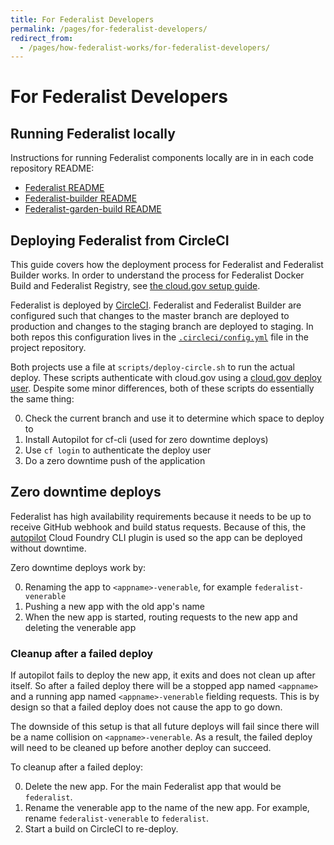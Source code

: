 ```yaml
---
title: For Federalist Developers
permalink: /pages/for-federalist-developers/
redirect_from:
  - /pages/how-federalist-works/for-federalist-developers/
---
```


# For Federalist Developers

## Running Federalist locally
Instructions for running Federalist components locally are in in each code repository README:

- [Federalist README](https://github.com/18F/federalist#running-locally-development)
- [Federalist-builder README](https://github.com/18F/federalist-builder#running-locally)
- [Federalist-garden-build README](https://github.com/18F/federalist-garden-build#development)

## Deploying Federalist from CircleCI

This guide covers how the deployment process for Federalist and Federalist Builder works.
In order to understand the process for Federalist Docker Build and Federalist Registry, see [the cloud.gov setup guide]({{site.baseurl}}/pages/for-federalist-developers/cloud-gov-setup/).

Federalist is deployed by [CircleCI](https://circleci.com/docs/2.0/deployment_integrations/).
Federalist and Federalist Builder are configured such that changes to the master branch are deployed to production and changes to the staging branch are deployed to staging.
In both repos this configuration lives in the [`.circleci/config.yml`](https://circleci.com/docs/2.0/) file in the project repository.

Both projects use a file at `scripts/deploy-circle.sh` to run the actual deploy.
These scripts authenticate with cloud.gov using a [cloud.gov deploy user](https://cloud.gov/docs/apps/continuous-deployment/#deployer-account).
Despite some minor differences, both of these scripts do essentially the same thing:

0. Check the current branch and use it to determine which space to deploy to
0. Install Autopilot for cf-cli (used for zero downtime deploys)
0. Use `cf login` to authenticate the deploy user
0. Do a zero downtime push of the application

## Zero downtime deploys

Federalist has high availability requirements because it needs to be up to receive GitHub webhook and build status requests.
Because of this, the [autopilot](https://cloud.gov/docs/apps/production-ready/#zero-downtime-deploy) Cloud Foundry CLI plugin is used so the app can be deployed without downtime.

Zero downtime deploys work by:

0. Renaming the app to `<appname>-venerable`, for example `federalist-venerable`
0. Pushing a new app with the old app's name
0. When the new app is started, routing requests to the new app and deleting the venerable app

### Cleanup after a failed deploy

If autopilot fails to deploy the new app, it exits and does not clean up after itself.
So after a failed deploy there will be a stopped app named `<appname>` and a running app named `<appname>-venerable` fielding requests.
This is by design so that a failed deploy does not cause the app to go down.

The downside of this setup is that all future deploys will fail since there will be a name collision on `<appname>-venerable`.
As a result, the failed deploy will need to be cleaned up before another deploy can succeed.

To cleanup after a failed deploy:

0. Delete the new app. For the main Federalist app that would be `federalist`.
0. Rename the venerable app to the name of the new app. For example, rename `federalist-venerable` to `federalist`.
0. Start a build on CircleCI to re-deploy.

